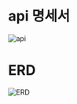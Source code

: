 # api 명세서
![api](https://github.com/user-attachments/assets/70e497ea-d78e-4e42-bacb-a0bcefda4c7f)


# ERD 
![ERD](https://github.com/user-attachments/assets/bcff2d41-ce61-4788-a826-ee00fd339f1b)

